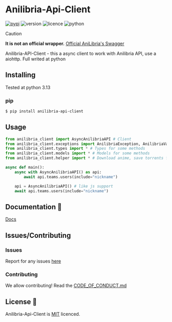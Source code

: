 # Anilibria-Api-Client

[![pypi](https://img.shields.io/badge/anilibria_api_client_on_PyPi-blue)](https://pypi.org/project/anilibria-api-client)
![version](https://img.shields.io/badge/Version-0.1.8-blue)
![licence](https://img.shields.io/badge/License-MIT-green)
![python](https://img.shields.io/badge/Python-3.13%2B-blue)

> [!CAUTION]  
> **It is not an official wrapper.** [Official AniLibria's Swagger](https://anilibria.top/api/docs/v1)

Anilibria-API-Client - this a async client to work with Anilibria API, use a aiohttp. Full writed at python

## Installing

Tested at python 3.13

### pip

```bash
$ pip install anilibria-api-client
```

## Usage

```python
from anilibria_client import AsyncAnilibriaAPI # Client
from anilibria_client.exceptions import AnilibriaException, AnilibriaValidationException # Errors
from anilibria_client.types import * # Types for some methods
from anilibria_client.models import * # Models for some methods
from anilibria_client.helper import * # Download anime, save torrents files and more

async def main():
    async with AsyncAnilibriaAPI() as api:
        await api.teams.users(include="nickname")

    api = AsyncAnilibriaAPI() # like js support
    await api.teams.users(include="nickname")
```

## Documentation 📃

[Docs](https://anilibria-api-client.readthedocs.io/latest/)

## Issues/Contributing

### Issues

Report for any issues [here](https://github.com/semen-bol/Anilibria-Api-Client/issues)

### Contributing

We allow contributing! Read the [CODE_OF_CONDUCT.md](https://github.com/semen-bol/Anilibria-Api-Client/blob/main/CODE_OF_CONDUCT.md)

## License 📄

Anilibria-Api-Client is [MIT](https://github.com/semen-bol/Anilibria-Api-Client/blob/main/LICENSE) licenced.
